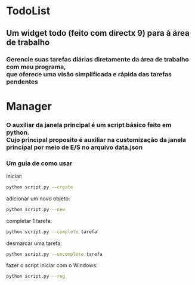 # TodoList
## Um widget todo (feito com directx 9) para à área de trabalho<br>
### Gerencie suas tarefas diárias diretamente da área de trabalho com meu programa,<br> que oferece uma visão simplificada e rápida das tarefas pendentes<br>
# Manager
### O auxiliar da janela principal é um script básico feito em python. <br> Cujo principal proposito é auxiliar na customização da janela principal por meio de E/S no arquivo data.json 
### Um guia de como usar
iniciar:
```bash
python script.py --create
```
adicionar um novo objeto:
```bash
python script.py --new
```
completar 1 tarefa:
```bash
python script.py --complete tarefa
```
desmarcar uma tarefa:
```bash
python script.py --uncomplete tarefa
```
fazer o script iniciar com o Windows:
```bash
python script.py --reg
```
